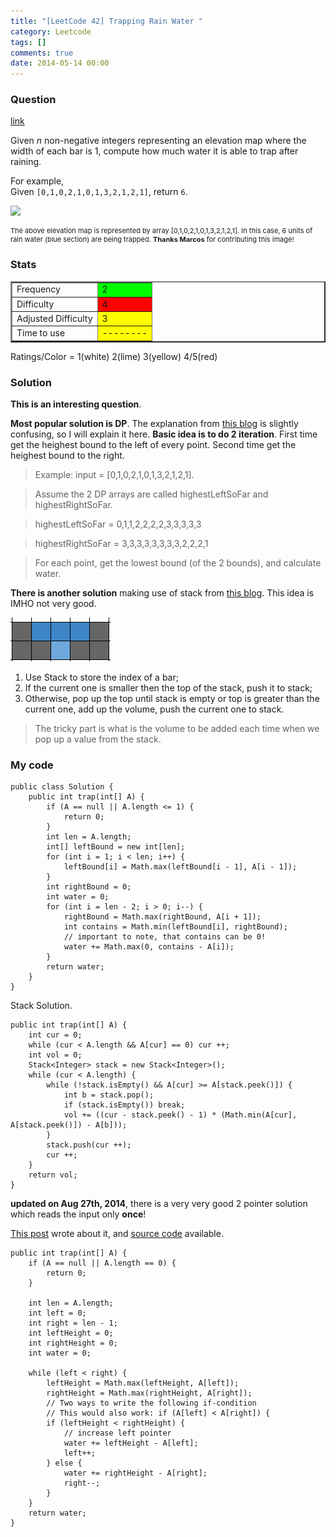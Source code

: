 ```yaml
---
title: "[LeetCode 42] Trapping Rain Water "
category: Leetcode
tags: []
comments: true
date: 2014-05-14 00:00
---
```



### Question

[link](http://oj.leetcode.com/problems/trapping-rain-water/)

<div class="question-content">
            <p></p><p>
Given <i>n</i> non-negative integers representing an elevation map where the width of each bar is 1, compute how much water it is able to trap after raining. 
</p>

<p>
For example, <br>
Given <code>[0,1,0,2,1,0,1,3,2,1,2,1]</code>, return <code>6</code>.
</p>

<p>
<img src="http://www.leetcode.com/wp-content/uploads/2012/08/rainwatertrap.png"><br>
</p><p style="font-size: 11px">The above elevation map is represented by array [0,1,0,2,1,0,1,3,2,1,2,1]. In this case, 6 units of rain water (blue section) are being trapped. <b>Thanks Marcos</b> for contributing this image!</p><p></p>
          </div>

### Stats

<table border="2">
	<tr>
		<td>Frequency</td>
		<td bgcolor="lime">2</td>
	</tr>
	<tr>
		<td>Difficulty</td>
		<td bgcolor="red">4</td>
	</tr>
	<tr>
		<td>Adjusted Difficulty</td>
		<td bgcolor="yellow">3</td>
	</tr>
	<tr>
		<td>Time to use</td>
		<td bgcolor="yellow">--------</td>
	</tr>
</table>

Ratings/Color = 1(white) 2(lime) 3(yellow) 4/5(red)

### Solution

**This is an interesting question**.

**Most popular solution is DP**. The explanation from [this blog](http://rleetcode.blogspot.sg/2014/03/trapping-rain-water-java-python.html) is slightly confusing, so I will explain it here. **Basic idea is to do 2 iteration**. First time get the heighest bound to the left of every point. Second time get the heighest bound to the right.

> Example: input = \[0,1,0,2,1,0,1,3,2,1,2,1\].

> Assume the 2 DP arrays are called highestLeftSoFar and highestRightSoFar.

> highestLeftSoFar = 0,1,1,2,2,2,2,3,3,3,3,3

> highestRightSoFar = 3,3,3,3,3,3,3,3,2,2,2,1

> For each point, get the lowest bound (of the 2 bounds), and calculate water.

**There is another solution** making use of stack from [this blog](http://n00tc0d3r.blogspot.sg/2013/06/trapping-rain-water.html). This idea is IMHO not very good.

![](/images/trapping_rain.png)

1. Use Stack to store the index of a bar;
2. If the current one is smaller then the top of the stack, push it to stack;
3. Otherwise, pop up the top until stack is empty or top is greater than the current one, add up the volume, push the current one to stack.

> The tricky part is what is the volume to be added each time when we pop up a value from the stack.

### My code

    public class Solution {
        public int trap(int[] A) {
            if (A == null || A.length <= 1) {
                return 0;
            }
            int len = A.length;
            int[] leftBound = new int[len];
            for (int i = 1; i < len; i++) {
                leftBound[i] = Math.max(leftBound[i - 1], A[i - 1]);
            }
            int rightBound = 0;
            int water = 0;
            for (int i = len - 2; i > 0; i--) {
                rightBound = Math.max(rightBound, A[i + 1]);
                int contains = Math.min(leftBound[i], rightBound);
                // important to note, that contains can be 0!
                water += Math.max(0, contains - A[i]);
            }
            return water;
        }
    }

Stack Solution.

    public int trap(int[] A) {
        int cur = 0;
        while (cur < A.length && A[cur] == 0) cur ++;
        int vol = 0;
        Stack<Integer> stack = new Stack<Integer>();
        while (cur < A.length) {
            while (!stack.isEmpty() && A[cur] >= A[stack.peek()]) {
                int b = stack.pop();
                if (stack.isEmpty()) break;
                vol += ((cur - stack.peek() - 1) * (Math.min(A[cur], A[stack.peek()]) - A[b]));
            }
            stack.push(cur ++);
            cur ++;
        }
        return vol;
    }

**updated on Aug 27th, 2014**, there is a very very good 2 pointer solution which reads the input only **once**!

[This post](http://qandwhat.runkite.com/i-failed-a-twitter-interview/) wrote about it, and [source code](https://gist.github.com/mkozakov/59af0fd5bddbed1a0399) available.

    public int trap(int[] A) {
        if (A == null || A.length == 0) {
    		return 0;
    	}

    	int len = A.length;
    	int left = 0;
    	int right = len - 1;
    	int leftHeight = 0;
    	int rightHeight = 0;
    	int water = 0;

    	while (left < right) {
    		leftHeight = Math.max(leftHeight, A[left]);
    		rightHeight = Math.max(rightHeight, A[right]);
    		// Two ways to write the following if-condition
    		// This would also work: if (A[left] < A[right]) {
    		if (leftHeight < rightHeight) {
    			// increase left pointer
    			water += leftHeight - A[left];
    			left++;
    		} else {
    			water += rightHeight - A[right];
    			right--;
    		}
    	}
    	return water;
    }
